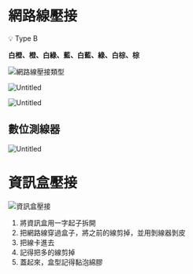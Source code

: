 # 網路線壓接

<aside>
💡 Type B

**白橙、橙、白綠、藍、白藍、綠、白棕、棕**

</aside>

![網路線壓接類型](./網路線壓接類型.png)

![Untitled](https://s3-us-west-2.amazonaws.com/secure.notion-static.com/001134a2-fc37-48b4-a683-245b298a5ac9/Untitled.png)

![Untitled](https://s3-us-west-2.amazonaws.com/secure.notion-static.com/c220f70c-e75a-4f64-af7d-0ab644bcda7f/Untitled.png)

## 數位測線器

![Untitled](https://s3-us-west-2.amazonaws.com/secure.notion-static.com/efd1a838-7c3f-434c-afa6-7ff561a300ea/Untitled.png)

# 資訊盒壓接

![資訊盒壓接](./資訊盒壓接.png)

1. 將資訊盒用一字起子拆開
2. 把網路線穿過盒子，將之前的線剪掉，並用剝線器剝皮
3. 把線卡進去
4. 記得把多的線剪掉
5. 蓋起來，盒型記得黏泡綿膠